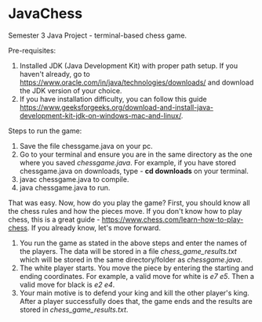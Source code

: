 # JavaChess
Semester 3 Java Project - terminal-based chess game.

Pre-requisites: 
1. Installed JDK (Java Development Kit) with proper path setup. If you haven't already, go to https://www.oracle.com/in/java/technologies/downloads/ and download the JDK version of your choice.
2. If you have installation difficulty, you can follow this guide https://www.geeksforgeeks.org/download-and-install-java-development-kit-jdk-on-windows-mac-and-linux/.

Steps to run the game:
1. Save the file chessgame.java on your pc.
2. Go to your terminal and ensure you are in the same directory as the one where you saved *chessgame.java*. For example, if you have stored chessgame.java on downloads, type - **cd downloads** on your terminal.
3. javac chessgame.java to compile.
4. java chessgame.java to run.

That was easy. Now, how do you play the game? First, you should know all the chess rules and how the pieces move. 
If you don't know how to play chess, this is a great guide - https://www.chess.com/learn-how-to-play-chess.
If you already know, let's move forward.
1. You run the game as stated in the above steps and enter the names of the players. The data will be stored in a file *chess_game_results.txt* which will be stored in the same directory/folder as *chessgame.java*.
2. The white player starts. You move the piece by entering the starting and ending coordinates. For example, a valid move for white is *e7 e5*. Then a valid move for black is *e2 e4*.
3. Your main motive is to defend your king and kill the other player's king. After a player successfully does that, the game ends and the results are stored in *chess_game_results.txt*.
